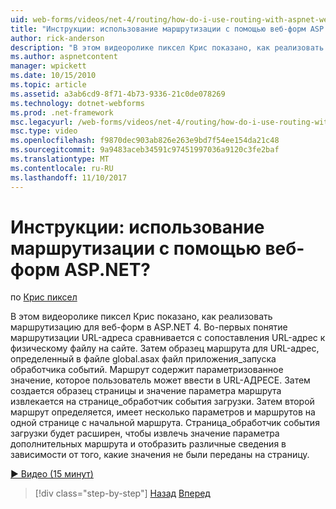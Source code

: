 ```yaml
---
uid: web-forms/videos/net-4/routing/how-do-i-use-routing-with-aspnet-web-forms
title: "Инструкции: использование маршрутизации с помощью веб-форм ASP.NET? | Документы Майкрософт"
author: rick-anderson
description: "В этом видеоролике пиксел Крис показано, как реализовать маршрутизацию для веб-форм в ASP.NET 4. Во-первых понятие маршрутизации URL-адреса сравнивается сопоставлении URL-адрес p..."
ms.author: aspnetcontent
manager: wpickett
ms.date: 10/15/2010
ms.topic: article
ms.assetid: a3ab6cd9-8f71-4b73-9336-21c0de078269
ms.technology: dotnet-webforms
ms.prod: .net-framework
msc.legacyurl: /web-forms/videos/net-4/routing/how-do-i-use-routing-with-aspnet-web-forms
msc.type: video
ms.openlocfilehash: f9870dec903ab826e263e9bd7f54ee154da21c48
ms.sourcegitcommit: 9a9483aceb34591c97451997036a9120c3fe2baf
ms.translationtype: MT
ms.contentlocale: ru-RU
ms.lasthandoff: 11/10/2017
---
```

<a name="how-do-i-use-routing-with-aspnet-web-forms"></a>Инструкции: использование маршрутизации с помощью веб-форм ASP.NET?
====================
по [Крис пиксел](https://twitter.com/chrispels)

В этом видеоролике пиксел Крис показано, как реализовать маршрутизацию для веб-форм в ASP.NET 4. Во-первых понятие маршрутизации URL-адреса сравнивается с сопоставления URL-адрес к физическому файлу на сайте. Затем образец маршрута для URL-адрес, определенный в файле global.asax файл приложения\_запуска обработчика событий. Маршрут содержит параметризованное значение, которое пользователь может ввести в URL-АДРЕСЕ. Затем создается образец страницы и значение параметра маршрута извлекается на странице\_обработчик события загрузки. Затем второй маршрут определяется, имеет несколько параметров и маршрутов на одной странице с начальной маршрута. Страница\_обработчик события загрузки будет расширен, чтобы извлечь значение параметра дополнительных маршрута и отобразить различные сведения в зависимости от того, какие значения не были переданы на страницу.

[&#9654; Видео (15 минут)](https://channel9.msdn.com/Blogs/ASP-NET-Site-Videos/how-do-i-use-routing-with-aspnet-web-forms)

>[!div class="step-by-step"]
[Назад](aspnet-4-quick-hit-outbound-webforms-routing.md)
[Вперед](how-do-i-work-with-urls-in-aspnet-routing.md)
